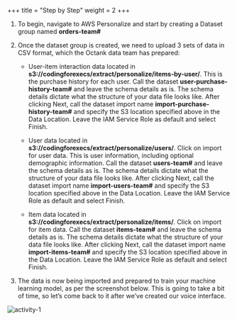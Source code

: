 +++
title = "Step by Step"
weight = 2
+++

1. To begin, navigate to AWS Personalize and start by creating a Dataset group named **orders-team#** 
2. Once the dataset group is created, we need to upload 3 sets of data in CSV format, which the Octank data team has prepared:

    - User-item interaction data located in **s3://codingforexecs/extract/personalize/items-by-user/**. This is the purchase history for each user. Call the dataset **user-purchase-history-team#** and leave the schema details as is. The schema details dictate what the structure of your data file looks like. After clicking Next, call the dataset import name **import-purchase-history-team#** and specify the S3 location specified above in the Data Location. Leave the IAM Service Role as default and select Finish.

    - User data located in **s3://codingforexecs/extract/personalize/users/**. Click on import for user data. This is user information, including optional demographic information. Call the dataset **users-team#** and leave the schema details as is. The schema details dictate what the structure of your data file looks like. After clicking Next, call the dataset import name **import-users-team#** and specify the S3 location specified above in the Data Location. Leave the IAM Service Role as default and select Finish.

    - Item data located in **s3://codingforexecs/extract/personalize/items/**. Click on import for item data. Call the dataset **items-team#** and leave the schema details as is. The schema details dictate what the structure of your data file looks like. After clicking Next, call the dataset import name **import-items-team#** and specify the S3 location specified above in the Data Location. Leave the IAM Service Role as default and select Finish.

3. The data is now being imported and prepared to train your machine learning model, as per the screenshot below. This is going to take a bit of time, so let’s come back to it after we’ve created our voice interface.

![activity-1](/images/activity-2-01.png)
